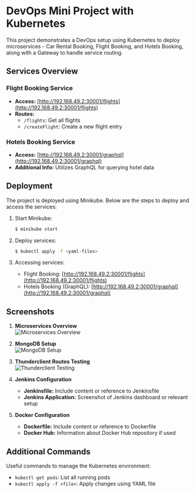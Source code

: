 # DevOps Mini Project with Kubernetes

This project demonstrates a DevOps setup using Kubernetes to deploy microservices - Car Rental Booking, Flight Booking, and Hotels Booking, along with a Gateway to handle service routing.

## Services Overview

### Flight Booking Service

- **Access:** [http://192.168.49.2:30001/flights](http://192.168.49.2:30001/flights)
- **Routes:**
  - `/flights`: Get all flights
  - `/createFlight`: Create a new flight entry

### Hotels Booking Service

- **Access:** [http://192.168.49.2:30001/graphql](http://192.168.49.2:30001/graphql)
- **Additional Info:** Utilizes GraphQL for querying hotel data

## Deployment

The project is deployed using Minikube. Below are the steps to deploy and access the services:

1. Start Minikube: 
    ```bash
    $ minikube start
    ```

2. Deploy services:
    ```bash
    $ kubectl apply -f <yaml-files>
    ```

3. Accessing services:
    - Flight Booking: [http://192.168.49.2:30001/flights](http://192.168.49.2:30001/flights)
    - Hotels Booking (GraphQL): [http://192.168.49.2:30001/graphql](http://192.168.49.2:30001/graphql)

## Screenshots

1. **Microservices Overview**  
   ![Microservices Overview](https://private-user-images.githubusercontent.com/100476241/294775697-dcf30f96-c591-4d71-b479-c7bf06b51a23.png?jwt=eyJhbGciOiJIUzI1NiIsInR5cCI6IkpXVCJ9.eyJpc3MiOiJnaXRodWIuY29tIiwiYXVkIjoicmF3LmdpdGh1YnVzZXJjb250ZW50LmNvbSIsImtleSI6ImtleTUiLCJleHAiOjE3MDQ2NTA2MzEsIm5iZiI6MTcwNDY1MDMzMSwicGF0aCI6Ii8xMDA0NzYyNDEvMjk0Nzc1Njk3LWRjZjMwZjk2LWM1OTEtNGQ3MS1iNDc5LWM3YmYwNmI1MWEyMy5wbmc_WC1BbXotQWxnb3JpdGhtPUFXUzQtSE1BQy1TSEEyNTYmWC1BbXotQ3JlZGVudGlhbD1BS0lBVkNPRFlMU0E1M1BRSzRaQSUyRjIwMjQwMTA3JTJGdXMtZWFzdC0xJTJGczMlMkZhd3M0X3JlcXVlc3QmWC1BbXotRGF0ZT0yMDI0MDEwN1QxNzU4NTFaJlgtQW16LUV4cGlyZXM9MzAwJlgtQW16LVNpZ25hdHVyZT04NzNhNjBlMGJjNTMwYjY3MzAzZjA3NmU1MWU4YWNkM2Q1MWJlOWRkOTQxOTIwNDFmZTM3OTdmZWRkYTk1YWE3JlgtQW16LVNpZ25lZEhlYWRlcnM9aG9zdCZhY3Rvcl9pZD0wJmtleV9pZD0wJnJlcG9faWQ9MCJ9.mHenLKfVmn5e249-NBMDDIhc79AY-IViuEzIXU64_0A)

2. **MongoDB Setup**  
   ![MongoDB Setup](path/to/mongodb_screenshot.png)

3. **Thunderclient Routes Testing**  
   ![Thunderclient Testing](path/to/thunderclient_screenshot.png)

4. **Jenkins Configuration**  
   - **Jenkinsfile:** Include content or reference to Jenkinsfile
   - **Jenkins Application:** Screenshot of Jenkins dashboard or relevant setup

5. **Docker Configuration**
   - **Dockerfile:** Include content or reference to Dockerfile
   - **Docker Hub:** Information about Docker Hub repository if used

## Additional Commands

Useful commands to manage the Kubernetes environment:

- `kubectl get pods`: List all running pods
- `kubectl apply -f <file>`: Apply changes using YAML file


